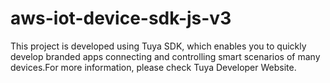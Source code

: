 # aws-iot-device-sdk-js-v3
This project is developed using Tuya SDK, which enables you to quickly develop branded apps connecting and controlling smart scenarios of many devices.For more information, please check Tuya Developer Website.
